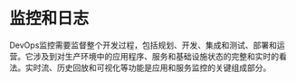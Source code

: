 # 监控和日志

DevOps监控需要监督整个开发过程，包括规划、开发、集成和测试、部署和运营。它涉及到对生产环境中的应用程序、服务和基础设施状态的完整和实时的看法。实时流、历史回放和可视化等功能是应用和服务监控的关键组成部分。
